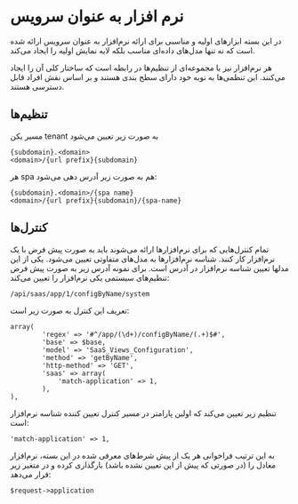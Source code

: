 # نرم افزار به عنوان سرویس

در این بسته ابزارهای اولیه و مناسبی برای ارائه نرم‌افزار به عنوان سرویس ارائه شده است که نه تنها مدل‌های داده‌ای مناسب بلکه لایه نمایش اولیه را ایجاد می‌کند.

هر نرم‌افزار نیز با مجموعه‌ای از تنظیم‌ها در رابطه است که ساختار کلی آن را ایجاد می‌کنند. این تنظمی‌ها به نوبه خود دارای سطح بندی هستند و بر اساس نقش افراد قابل دسترسی هستند.

## تنظیم‌ها

مسیر یکن tenant به صورت زیر تعیین می‌شود

	{subdomain}.<domain>
	<domain>/{url prefix}{subdomain}
	
هر spa هم به صورت زیر آدرس دهی می‌شود:

	{subdomain}.<domain>/{spa name}
	<domain>/{url prefix}{subdomain}/{spa-name}


## کنترل‌ها

تمام کنترل‌هایی که برای نرم‌افزارها ارائه می‌شوند باید به صورت پیش فرض با یک نرم‌افزار کار کنند. شناسه نرم‌افزارها به مدل‌های متفاوتی تعیین می‌شود. یکی از این مدلها تعیین شناسه نرم‌افزار در آدرس است. برای نمونه آدرس زیر به صورت پیش فرض تنظیم‌های سیستمی یکی نرم‌افزار را تعیین می‌کند:

	/api/saas/app/1/configByName/system

تعریف این کنترل به صورت زیر است:

    array(
            'regex' => '#^/app/(\d+)/configByName/(.+)$#',
            'base' => $base,
            'model' => 'SaaS_Views_Configuration',
            'method' => 'getByName',
            'http-method' => 'GET',
            'saas' => array(
                'match-application' => 1,      
            ),
    ),

تنظیم زیر تعیین می‌کند که اولین پارامتر در مسیر کنترل تعیین کننده شناسه نرم‌افزار است:

	'match-application' => 1,

به این ترتیب فراخوانی هر یک از پیش شرط‌های معرفی شده در این بسته، نرم‌افزار معادل را (در صورتی که پیش از این تعیین نشده باشد) بارگذاری کرده و در متغیر زیر قرار می‌دهد:

	$request->application

 
